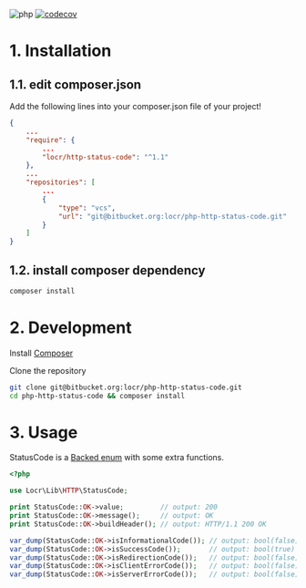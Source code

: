 ![php](https://img.shields.io/badge/php-%3E%3D%208.2-8892BF.svg)
[![codecov](https://codecov.io/bb/locr/php-http-status-code/branch/main/graph/badge.svg?token=A73J73CSCM)](https://codecov.io/bb/locr/php-http-status-code)

# 1. Installation

## 1.1. edit composer.json

Add the following lines into your composer.json file of your project!

```json
{
    ...
    "require": {
        ...
        "locr/http-status-code": "^1.1"
    },
    ...
    "repositories": [
        ...
        {
            "type": "vcs",
            "url": "git@bitbucket.org:locr/php-http-status-code.git"
        }
    ]
}
```

## 1.2. install composer dependency

```bash
composer install
```

# 2. Development

Install [Composer](https://getcomposer.org/)

Clone the repository

```bash
git clone git@bitbucket.org:locr/php-http-status-code.git
cd php-http-status-code && composer install
```

# 3. Usage

StatusCode is a [Backed enum](https://www.php.net/manual/en/language.enumerations.backed.php) with some extra functions.

```php
<?php

use Locr\Lib\HTTP\StatusCode;

print StatusCode::OK->value;         // output: 200
print StatusCode::OK->message();     // output: OK
print StatusCode::OK->buildHeader(); // output: HTTP/1.1 200 OK

var_dump(StatusCode::OK->isInformationalCode()); // output: bool(false)
var_dump(StatusCode::OK->isSuccessCode());       // output: bool(true)
var_dump(StatusCode::OK->isRedirectionCode());   // output: bool(false)
var_dump(StatusCode::OK->isClientErrorCode());   // output: bool(false)
var_dump(StatusCode::OK->isServerErrorCode());   // output: bool(false)
```
